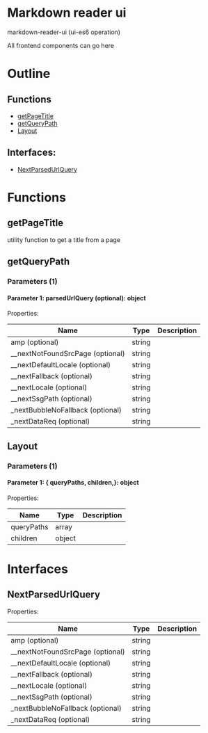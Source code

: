# Markdown reader ui

markdown-reader-ui (ui-es6 operation)

All frontend components can go here



# Outline

## Functions

- [getPageTitle](#getPageTitle)
- [getQueryPath](#getQueryPath)
- [Layout](#Layout)

## Interfaces:

- [NextParsedUrlQuery](#NextParsedUrlQuery)



# Functions

## getPageTitle

utility function to get a title from a page




## getQueryPath

### Parameters (1)

#### Parameter 1: parsedUrlQuery (optional): object

Properties: 

 | Name | Type | Description |
|---|---|---|
| amp (optional) | string |  |
| __nextNotFoundSrcPage (optional) | string |  |
| __nextDefaultLocale (optional) | string |  |
| __nextFallback (optional) | string |  |
| __nextLocale (optional) | string |  |
| __nextSsgPath (optional) | string |  |
| _nextBubbleNoFallback (optional) | string |  |
| _nextDataReq (optional) | string |  |



## Layout

### Parameters (1)

#### Parameter 1: {  queryPaths,  children,}: object

Properties: 

 | Name | Type | Description |
|---|---|---|
| queryPaths  | array |  |
| children  | object |  |


# Interfaces

## NextParsedUrlQuery

Properties: 

 | Name | Type | Description |
|---|---|---|
| amp (optional) | string |  |
| __nextNotFoundSrcPage (optional) | string |  |
| __nextDefaultLocale (optional) | string |  |
| __nextFallback (optional) | string |  |
| __nextLocale (optional) | string |  |
| __nextSsgPath (optional) | string |  |
| _nextBubbleNoFallback (optional) | string |  |
| _nextDataReq (optional) | string |  |


